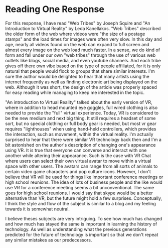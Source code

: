 # Reading One Response

For this response, I have read "Web Tribes" by Joseph Squire and "An Introduction to Virtual Reality" by Leda Kanellakos. "Web Tribes" described the older form of the web where videos were "the size of a postage stamps" and the load times for images were often very slow. In this day and age, nearly all videos found on the web can expand to full screen and almost every image on the web load much faster. In a sense, we do kind of form and fall under our own "web tribes" through the use of various web outlets like blogs, social media, and even youtube channels. And each tribe gives off there own vibe based on the type of people affiliated, for it is only natural that people would flock to groups that share similar interests. I'm sure the author would be delighted to hear that many artists using the internet  frequently as well as finding electronic art being displayed on the web. Although it was short, the design of the article was properly spaced for easy reading while managing to keep me interested in the topic.

"An introduction to Virtual Reality" talked about the early version of VR, where in addition to head mounted eye goggles, full wired clothing is also needed to provide the "full" virtual experience. Today, VR is considered to be the new medium and next big thing. It still requires a headset of some sort, but no special clothing or full body gear is needed, but most vr gear requires  "lighthouses" when using hand-held controllers, which provides the interaction, such as movement, within the virtual reality. I'm actually surprised to hear that there were similar VR technology back then and I'm a bit astonished on the author's description of changing one's appearance using VR. It is true that everyone can converse and interact with one another while altering their appearance. Such is the case with VR Chat where users can select their own virtual avatar to move within a virtual space with other users. The avatars can range from all sorts of animals to certain video game characters and pop culture icons. However, I don't believe that VR will be used for things like important conference meetings or high school reunions. The idea of lots of business people and the like would use VR for a conference meeting seems a bit unconventional. The same goes for high school reunions. I would say that skype would be a better alternative than VR, but the future might hold a few surprises. Conceptually, I think the style and flow of the subject is similar to a blog and my feeling towards it is somewhat neutral.

I believe theses subjects are very intriguing. To see how much has changed and how much has stayed the same is important in learning the history of technology. As well as understanding what the previous generations predicted for the future of technology is important so that we don't repeat any similar mistakes as our predecessors. 
